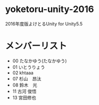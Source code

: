 # yoketoru-unity-2016
2016年度版よけとるUnity for Unity5.5

# メンバーリスト
- 00 たなかゆう(たなかゆう)
- 01 いとうりょう
- 02 khtaaa
- 07 杉山　昂汰
- 08 鈴木　光　　
- 11 古河 俊悟
- 13 宮田修也
